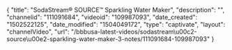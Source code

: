 {
    "title": "SodaStream&reg; SOURCE&trade; Sparkling Water Maker",
    "description": "",
    "channelid": "111091684",
    "videoid": "109987093",
    "date_created": "1502522125",
    "date_modified": "1504049172",
    "type": "captivate",
    "layout": "channelVideo",
    "url": "\/bbbusa-latest-videos\/sodastream\u00c2-source\u00e2-sparkling-water-maker-3-notes\/111091684-109987093"
}